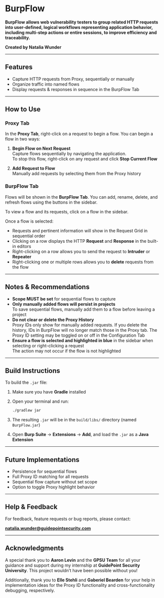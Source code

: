 # BurpFlow

**BurpFlow allows web vulnerability testers to group related HTTP requests into user-defined, logical workflows representing application behavior, including multi-step actions or entire sessions, to improve efficiency and traceability.**

**Created by Natalia Wunder**

---

## Features

- Capture HTTP requests from Proxy, sequentially or manually
- Organize traffic into named flows
- Display requests & responses in sequence in the BurpFlow Tab

---

## How to Use

### Proxy Tab

In the **Proxy Tab**, right-click on a request to begin a flow. You can begin a flow in two ways:

1. **Begin Flow on Next Request**  
   Capture flows sequentially by navigating the application.  
   To stop this flow, right-click on any request and click **Stop Current Flow**

2. **Add Request to Flow**  
   Manually add requests by selecting them from the Proxy history

### BurpFlow Tab

Flows will be shown in the **BurpFlow Tab**. You can add, rename, delete, and refresh flows using the buttons in the sidebar.

To view a flow and its requests, click on a flow in the sidebar.

Once a flow is selected:

- Requests and pertinent information will show in the Request Grid in sequential order
- Clicking on a row displays the HTTP **Request** and **Response** in the built-in editors
- Right-clicking on a row allows you to send the request to **Intruder** or **Repeater**
- Right-clicking one or multiple rows allows you to **delete** requests from the flow

---

## Notes & Recommendations

- **Scope MUST be set** for sequential flows to capture
- **Only manually added flows will persist in projects**  
  To save sequential flows, manually add them to a flow before leaving a project
- **Do not clear or delete the Proxy History**  
  Proxy IDs only show for manually added requests. If you delete the history, IDs in BurpFlow will no longer match those in the Proxy tab. The Proxy ID setting may be toggled on or off in the Configuration Tab
- **Ensure a flow is selected and highlighted in blue** in the sidebar when selecting or right-clicking a request  
  The action may not occur if the flow is not highlighted

---

## Build Instructions

To build the `.jar` file:

1. Make sure you have **Gradle** installed
2. Open your terminal and run:

   ```bash
   ./gradlew jar
3. The resulting `.jar` will be in the `build/libs/` directory (named `BurpFlow.jar`)

4. Open **Burp Suite** → **Extensions** → **Add**, and load the `.jar` as a **Java Extension**

---

## Future Implementations

- Persistence for sequential flows  
- Full Proxy ID matching for all requests
- Sequential flow capture without set scope
- Option to toggle Proxy highlight behavior

---

## Help & Feedback

For feedback, feature requests or bug reports, please contact:

**natalia.wunder@guidepointsecurity.com**

---

## Acknowledgments

A special thank you to **Aaron Levin** and the **GPSU Team** for all your guidance and support during my internship at **GuidePoint Security University**. This project wouldn’t have been possible without you!

Additionally, thank you to **Elle Stehli** and **Gaberiel Bearden** for your help in implementation ideas for the Proxy ID functionality and cross-functionality debugging, respectively.


